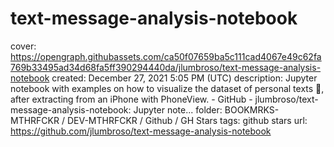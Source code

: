 # text-message-analysis-notebook

cover: https://opengraph.githubassets.com/ca50f07659ba5c111cad4067e49c62fa769b33495ad34d68fa5ff390294440da/jlumbroso/text-message-analysis-notebook
created: December 27, 2021 5:05 PM (UTC)
description: Jupyter notebook with examples on how to visualize the dataset of personal texts 📱, after extracting from an iPhone with PhoneView. - GitHub - jlumbroso/text-message-analysis-notebook: Jupyter note...
folder: BOOKMRKS-MTHRFCKR / DEV-MTHRFCKR / Github / GH Stars
tags: github stars
url: https://github.com/jlumbroso/text-message-analysis-notebook